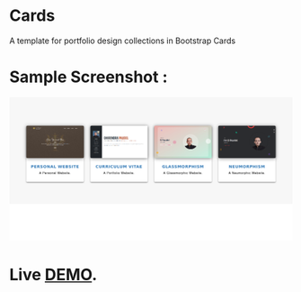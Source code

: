 # Cards
A template for portfolio design collections in Bootstrap Cards

# Sample Screenshot :
<p align="center">
  <img  src="assets/img/screenshot.png">

# **Live [DEMO](https://paudeldhirendra.github.io/Cards/)**.
